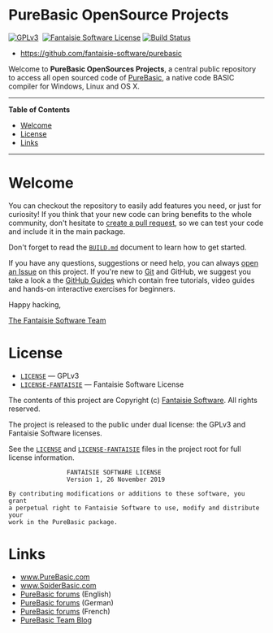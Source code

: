 # PureBasic OpenSource Projects

[![GPLv3][GPL badge]][GPL License]&nbsp;
[![Fantaisie Software License][Fantaisie badge]][Fantaisie License]
[![Build Status](https://travis-ci.com/fantaisie-software/purebasic.svg?branch=master)](https://travis-ci.com/fantaisie-software/purebasic)

- https://github.com/fantaisie-software/purebasic

Welcome to __PureBasic OpenSources Projects__, a central public repository to access all open sourced code of [PureBasic], a native code BASIC compiler for Windows, Linux and OS X.


-----

**Table of Contents**


<!-- MarkdownTOC autolink="true" bracket="round" autoanchor="false" lowercase="only_ascii" uri_encoding="true" levels="1,2,3,4" -->

- [Welcome](#welcome)
- [License](#license)
- [Links](#links)

<!-- /MarkdownTOC -->

-----

# Welcome

You can checkout the repository to easily add features you need, or just for curiosity!
If you think that your new code can bring benefits to the whole community, don't hesitate to [create a pull request], so we can test your code and include it in the main package.

Don't forget to read the [`BUILD.md`](./BUILD.md) document to learn how to get started.

If you have any questions, suggestions or need help, you can always [open an Issue] on this project.
If you're new to [Git] and GitHub, we suggest you take a look a the [GitHub Guides] which contain free tutorials, video guides and hands-on interactive exercises for beginners.

Happy hacking,

[The Fantaisie Software Team]

# License

- [`LICENSE`][GPL License] — GPLv3
- [`LICENSE-FANTAISIE`][Fantaisie License] — Fantaisie Software License

The contents of this project are Copyright (c) [Fantaisie Software].
All rights reserved.

The project is released to the public under dual license: the GPLv3 and Fantaisie Software licenses.

See the [`LICENSE`][GPL License] and [`LICENSE-FANTAISIE`][Fantaisie License] files in the project root for full license information.


```
                FANTAISIE SOFTWARE LICENSE
                Version 1, 26 November 2019

By contributing modifications or additions to these software, you grant
a perpetual right to Fantaisie Software to use, modify and distribute your
work in the PureBasic package.
```


# Links

- www.PureBasic.com
- www.SpiderBasic.com
- [PureBasic forums][PBF EN] (English)
- [PureBasic forums][PBF DE] (German)
- [PureBasic forums][PBF FR] (French)
- [PureBasic Team Blog]

<!-----------------------------------------------------------------------------
                               REFERENCE LINKS
------------------------------------------------------------------------------>

[open an Issue]: https://github.com/fantaisie-software/purebasic/issues/new "Open an Issue and talk to us!"

<!-- official links to PureBasic, SpiderBasic and Fantaisie Software -->

[The Fantaisie Software Team]: https://www.purebasic.com/support.php "More info about the Fantaisie Software Team"
[Fantaisie Software]: https://www.purebasic.com/support.php "Visit the Fantaisie Software info page at www.purebasic.com"
[PureBasic]: https://www.purebasic.com "Visit PureBasic website"
[PureBasic Team Blog]: https://www.purebasic.fr/blog/ "Random thoughts on PureBasic development"

[PBF EN]: https://www.purebasic.fr/english "PureBasic forum for English speakers"
[PBF DE]: https://www.purebasic.fr/german "PureBasic forum for German speakers"
[PBF FR]: https://www.purebasic.fr/french "PureBasic forum for French speakers"

<!-- 3r party websites -->

[Git]: https://git-scm.com "Visit Git website"

<!-- references -->

[create a pull request]: https://help.github.com/en/desktop/contributing-to-projects/creating-a-pull-request "Learn how to create pull requests"
[GitHub Guides]: https://guides.github.com "Go to GitHub Guides"

<!-- badges -->

[GPL badge]: https://img.shields.io/badge/License-GPLv3-blue
[Fantaisie badge]: https://img.shields.io/badge/License-Fantaisie%20Software-blue

<!-- project files -->

[GPL License]: ./LICENSE "The GNU General Public License v3"
[Fantaisie License]: ./LICENSE-FANTAISIE "The Fantaisie Software License"

<!-- EOF -->
